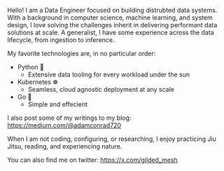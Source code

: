Hello! I am a Data Engineer focused on building distrubted data systems. With a background in computer science, machine learning, and system design, I love solving the challenges inherit in delivering performant data solutions at scale. A generalist, I have some experience across the data lifecycle, from ingestion to inference. 

My favorite technologies are, in no particular order:
- Python 🐍
  - Extensive data tooling for every workload under the sun 
- Kubernetes ☸️
  - Seamless, cloud agnostic deployment at any scale 
- Go 🩵
  - Simple and effecient
 

 I also post some of my writings to my blog: https://medium.com/@adamconrad720
 
 When I am not coding, configuring, or researching, I enjoy practicing Jiu Jitsu, reading, and experiencing nature. 

 You can also find me on twitter: https://x.com/gilded_mesh
